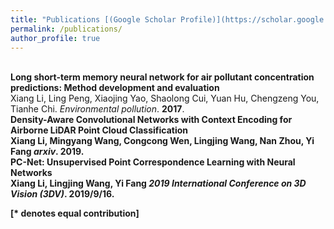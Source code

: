 ```yaml
---
title: "Publications [(Google Scholar Profile)](https://scholar.google.com/citations?user=4Apl5FgAAAAJ&hl=zh-CN)"
permalink: /publications/
author_profile: true
---
```

<br>
<b>Long short-term memory neural network for air pollutant concentration predictions: Method development and evaluation</b> <br> Xiang Li, Ling Peng, Xiaojing Yao, Shaolong Cui, Yuan Hu, Chengzeng You, Tianhe Chi.
<i>Environmental pollution</i>. <b>2017</b>.

<br>
<b>Density-Aware Convolutional Networks with Context Encoding for Airborne LiDAR Point Cloud Classification<b>
<br> Xiang Li, Mingyang Wang, Congcong Wen, Lingjing Wang, Nan Zhou, Yi Fang
<i>arxiv</i>. <b>2019</b>.

<br>
<b>PC-Net: Unsupervised Point Correspondence Learning with Neural Networks
<b>
<br> Xiang Li, Lingjing Wang, Yi Fang
<i>2019 International Conference on 3D Vision (3DV)</i>. <b>2019/9/16</b>.


[\* denotes equal contribution]
